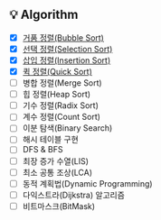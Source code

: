 ## 💡 Algorithm
- [x] [거품 정렬(Bubble Sort)](https://github.com/jaejlf/CS-Study/tree/main/Algorithm/%EA%B1%B0%ED%92%88%20%EC%A0%95%EB%A0%AC(Bubble%20Sort))
- [x] [선택 정렬(Selection Sort)](https://github.com/jaejlf/CS-Study/tree/main/Algorithm/%EC%84%A0%ED%83%9D%20%EC%A0%95%EB%A0%AC(Selection%20Sort))
- [x] [삽입 정렬(Insertion Sort)](https://github.com/jaejlf/CS-Study/tree/main/Algorithm/%EC%82%BD%EC%9E%85%20%EC%A0%95%EB%A0%AC(Insertion%20Sort))
- [x] [퀵 정렬(Quick Sort)](https://github.com/jaejlf/CS-Study/tree/main/Algorithm/%ED%80%B5%20%EC%A0%95%EB%A0%AC(Quick%20Sort))
- [ ] 병합 정렬(Merge Sort)
- [ ] 힙 정렬(Heap Sort)
- [ ] 기수 정렬(Radix Sort)
- [ ] 계수 정렬(Count Sort)
- [ ] 이분 탐색(Binary Search)
- [ ] 해시 테이블 구현
- [ ] DFS & BFS
- [ ] 최장 증가 수열(LIS)
- [ ] 최소 공통 조상(LCA)
- [ ] 동적 계획법(Dynamic Programming)
- [ ] 다익스트라(Dijkstra) 알고리즘
- [ ] 비트마스크(BitMask)

